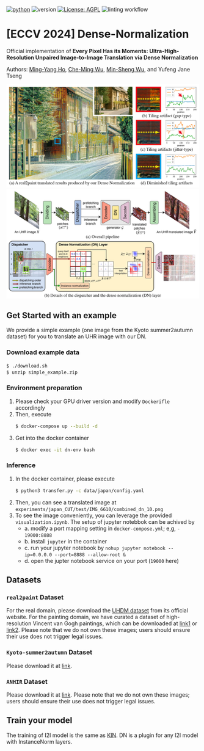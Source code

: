 [![python](https://img.shields.io/badge/Python-3.9-3776AB.svg?style=flat&logo=python&logoColor=white)](https://www.python.org)
![version](https://img.shields.io/badge/version-1.0.0-red)
[![License: AGPL](https://img.shields.io/badge/License-AGPL-yellow.svg)](https://github.com/Kaminyou/Dense-Normalization/blob/main/LICENSE)
![linting workflow](https://github.com/Kaminyou/Dense-Normalization/actions/workflows/main.yml/badge.svg)
# [ECCV 2024] Dense-Normalization
Official implementation of **Every Pixel Has its Moments: Ultra-High-Resolution Unpaired Image-to-Image Translation via Dense Normalization**

Authors: [Ming-Yang Ho](https://kaminyou.com/), [Che-Ming Wu](https://github.com/st9007a), [Min-Sheng Wu](https://github.com/Min-Sheng), and Yufeng Jane Tseng

![img](./images/teaser.jpg)
![img](./images/framework.jpg)


## Get Started with an example
We provide a simple example (one image from the Kyoto summer2autumn dataset) for you to translate an UHR image with our DN.

### Download example data
```bash
$ ./download.sh
$ unzip simple_example.zip
```

### Environment preparation
1. Please check your GPU driver version and modify `Dockerifle` accordingly
2. Then, execute
    ```bash
    $ docker-compose up --build -d
    ```
3. Get into the docker container
    ```bash
    $ docker exec -it dn-env bash
    ```

### Inference
1. In the docker container, please execute
    ```bash
    $ python3 transfer.py -c data/japan/config.yaml
    ```
2. Then, you can see a translated image at `experiments/japan_CUT/test/IMG_6610/combined_dn_10.png`
3. To see the image conveniently, you can leverage the provided `visualization.ipynb`. The setup of jupyter notebbok can be achived by
    - a. modify a port mapping setting in `docker-compose.yml`; e,g, `- 19000:8888`
    - b. install `jupyter` in the container
    - c. run your jupyter notebook by `nohup jupyter notebook --ip=0.0.0.0 --port=8888 --allow-root &`
    - d. open the jupter notebook service on your port (`19000` here)

## Datasets
### `real2paint` Dataset
For the real domain, please download the [UHDM dataset](https://xinyu-andy.github.io/uhdm-page/) from its official website. For the painting domain, we have curated a dataset of high-resolution Vincent van Gogh paintings, which can be downloaded at [link1](https://github.com/Kaminyou/UHR-Vincent-van-Gogh-real2paint) or [link2](https://www.dropbox.com/scl/fi/gohkhvipij61w496eeqdw/vincent_van_gogh.zip?rlkey=vco57kdadendwhy4zzednkk4i&st=d127g9bk&dl=0). Please note that we do not own these images; users should ensure their use does not trigger legal issues.

### `Kyoto-summer2autumn` Dataset
Please download it at [link](https://github.com/Kaminyou/Kyoto-summer2autumn).

### `ANHIR` Dataset
Please download it at [link](https://anhir.grand-challenge.org/Data/). Please note that we do not own these images; users should ensure their use does not trigger legal issues.

## Train your model
The training of I2I model is the same as [KIN](https://github.com/Kaminyou/URUST). DN is a plugin for any I2I model with InstanceNorm layers.
